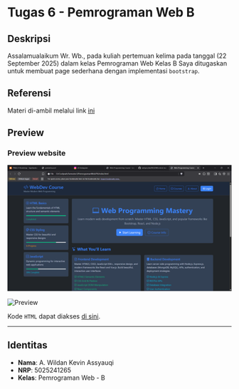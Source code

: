 # Tugas 6 - Pemrograman Web B

## Deskripsi
Assalamualaikum Wr. Wb., pada kuliah pertemuan kelima pada tanggal (22 September 2025) dalam kelas Pemrograman Web Kelas B 
Saya ditugaskan untuk membuat page sederhana dengan implementasi `bootstrap`.

## Referensi
Materi di-ambil melalui link [ini](https://fajarbaskoro.blogspot.com/2017/03/pweb-4-bootstrap.html)

## Preview
### Preview website
![Preview](assets/preview.png)

![Preview](assets/preview.gif)

Kode `HTML` dapat diakses [di sini](index.html).

---
## Identitas
- **Nama**: A. Wildan Kevin Assyauqi  
- **NRP**: 5025241265  
- **Kelas**: Pemrograman Web - B
